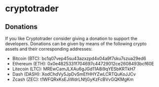 # cryptotrader

## Donations

If you like Cryptotrader consider giving a donation to support the developers.
Donations can be given by means of the following crypto assets and their corresponding addresses:

* Bitcoin (BTC): bc1q07vep45su43azxzpd4x04a9f7sku7szua29ed6
* Ethereum (ETH): 0x0e4825331f704697c44729012ce2608493bcf60E
* Litecoin (LTC): MREwCamJLXAu6gJGd11A8i9qYESbKRTkH7
* Dash (DASH): XodChdVy5JpDvSmEfHHYZwLCRTQuKoJJCv
* Zcash (ZEC): t1WFQRxKsEJiWdrLNfjGyKzFcBVvGQKMgKm

